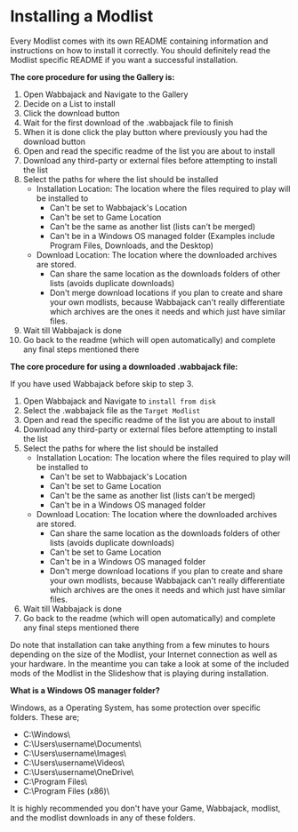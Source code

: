 # Installing a Modlist

Every Modlist comes with its own README containing information and instructions on how to install it correctly. You should definitely read the Modlist specific README if you want a successful installation.

**The core procedure for using the Gallery is:**

1) Open Wabbajack and Navigate to the Gallery
2) Decide on a List to install
3) Click the download button
4) Wait for the first download of the .wabbajack file to finish
5) When it is done click the play button where previously you had the download button
6) Open and read the specific readme of the list you are about to install
7) Download any third-party or external files before attempting to install the list
8) Select the paths for where the list should be installed
   - Installation Location: The location where the files required to play will be installed to
     - Can't be set to Wabbajack's Location
     - Can't be set to Game Location
     - Can't be the same as another list (lists can't be merged)
     - Can't be in a Windows OS managed folder
       (Examples include Program Files, Downloads, and the Desktop)
   - Download Location: The location where the downloaded archives are stored.
     - Can share the same location as the downloads folders of other lists (avoids duplicate downloads)
     - Don't merge download locations if you plan to create and share your own modlists, because Wabbajack can't really differentiate which archives are the ones it needs and which just have similar files.
9) Wait till Wabbajack is done
10) Go back to the readme (which will open automatically) and complete any final steps mentioned there

**The core procedure for using a downloaded .wabbajack file:**

If you have used Wabbajack before skip to step 3.

1) Open Wabbajack and Navigate to `install from disk`
2) Select the .wabbajack file as the `Target Modlist`
3) Open and read the specific readme of the list you are about to install
4) Download any third-party or external files before attempting to install the list
5) Select the paths for where the list should be installed
   - Installation Location: The location where the files required to play will be installed to
     - Can't be set to Wabbajack's Location
     - Can't be set to Game Location
     - Can't be the same as another list (lists can't be merged)
     - Can't be in a Windows OS managed folder
   - Download Location: The location where the downloaded archives are stored.
     - Can share the same location as the downloads folders of other lists (avoids duplicate downloads)
     - Can't be set to Game Location
     - Can't be in a Windows OS managed folder
     - Don't merge download locations if you plan to create and share your own modlists, because Wabbajack can't really differentiate which archives are the ones it needs and which just have similar files.
6) Wait till Wabbajack is done
7) Go back to the readme (which will open automatically) and complete any final steps mentioned there

Do note that installation can take anything from a few minutes to hours depending on the size of the Modlist, your Internet connection as well as your hardware. In the meantime you can take a look at some of the included mods of the Modlist in the Slideshow that is playing during installation.

**What is a Windows OS manager folder?**

Windows, as a Operating System, has some protection over specific folders.
These are;
  - C:\Windows\
  - C:\Users\username\Documents\
  - C:\Users\username\Images\
  - C:\Users\username\Videos\
  - C:\Users\username\OneDrive\
  - C:\Program Files\
  - C:\Program Files (x86)\

It is highly recommended you don't have your Game, Wabbajack, modlist, and the modlist downloads in any of these folders.
